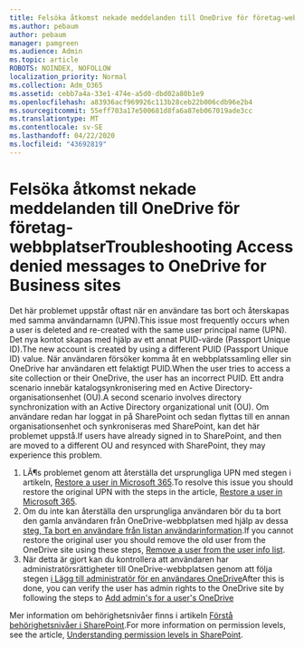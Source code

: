 ```yaml
---
title: Felsöka åtkomst nekade meddelanden till OneDrive för företag-webbplatser
ms.author: pebaum
author: pebaum
manager: pamgreen
ms.audience: Admin
ms.topic: article
ROBOTS: NOINDEX, NOFOLLOW
localization_priority: Normal
ms.collection: Adm_O365
ms.assetid: cebb7a4a-33e1-474e-a5d0-dbd02a80b1e9
ms.openlocfilehash: a83936acf969926c113b28ceb22b006cdb96e2b4
ms.sourcegitcommit: 55eff703a17e500681d8fa6a87eb067019ade3cc
ms.translationtype: MT
ms.contentlocale: sv-SE
ms.lasthandoff: 04/22/2020
ms.locfileid: "43692819"
---
```

# <a name="troubleshooting-access-denied-messages-to-onedrive-for-business-sites"></a><span data-ttu-id="d446d-102">Felsöka åtkomst nekade meddelanden till OneDrive för företag-webbplatser</span><span class="sxs-lookup"><span data-stu-id="d446d-102">Troubleshooting Access denied messages to OneDrive for Business sites</span></span>

<span data-ttu-id="d446d-103">Det här problemet uppstår oftast när en användare tas bort och återskapas med samma användarnamn (UPN).</span><span class="sxs-lookup"><span data-stu-id="d446d-103">This issue most frequently occurs when a user is deleted and re-created with the same user principal name (UPN).</span></span> <span data-ttu-id="d446d-104">Det nya kontot skapas med hjälp av ett annat PUID-värde (Passport Unique ID).</span><span class="sxs-lookup"><span data-stu-id="d446d-104">The new account is created by using a different PUID (Passport Unique ID) value.</span></span> <span data-ttu-id="d446d-105">När användaren försöker komma åt en webbplatssamling eller sin OneDrive har användaren ett felaktigt PUID.</span><span class="sxs-lookup"><span data-stu-id="d446d-105">When the user tries to access a site collection or their OneDrive, the user has an incorrect PUID.</span></span> <span data-ttu-id="d446d-106">Ett andra scenario innebär katalogsynkronisering med en Active Directory-organisationsenhet (OU).</span><span class="sxs-lookup"><span data-stu-id="d446d-106">A second scenario involves directory synchronization with an Active Directory organizational unit (OU).</span></span> <span data-ttu-id="d446d-107">Om användare redan har loggat in på SharePoint och sedan flyttas till en annan organisationsenhet och synkroniseras med SharePoint, kan det här problemet uppstå.</span><span class="sxs-lookup"><span data-stu-id="d446d-107">If users have already signed in to SharePoint, and then are moved to a different OU and resynced with SharePoint, they may experience this problem.</span></span>

1. <span data-ttu-id="d446d-108">LÃ¶s problemet genom att återställa det ursprungliga UPN med stegen i artikeln, [Restore a user in Microsoft 365](https://docs.microsoft.com/office365/admin/add-users/restore-user?view=o365-worldwide).</span><span class="sxs-lookup"><span data-stu-id="d446d-108">To resolve this issue you should restore the original UPN with the steps in the article, [Restore a user in Microsoft 365](https://docs.microsoft.com/office365/admin/add-users/restore-user?view=o365-worldwide).</span></span>
2. <span data-ttu-id="d446d-109">Om du inte kan återställa den ursprungliga användaren bör du ta bort den gamla användaren från OneDrive-webbplatsen med hjälp av dessa [steg, Ta bort en användare från listan användarinformation]().</span><span class="sxs-lookup"><span data-stu-id="d446d-109">If you cannot restore the original user you should remove the old user from the OneDrive site using these steps, [Remove a user from the user info list]().</span></span> 
3. <span data-ttu-id="d446d-110">När detta är gjort kan du kontrollera att användaren har administratörsrättigheter till OneDrive-webbplatsen genom att följa stegen [i Lägg till administratör för en användares OneDrive](https://docs.microsoft.com/sharepoint/manage-user-profiles)</span><span class="sxs-lookup"><span data-stu-id="d446d-110">After this is done, you can verify the user has admin rights to the OneDrive site by following the steps to [Add admin's for a user's OneDrive](https://docs.microsoft.com/sharepoint/manage-user-profiles)</span></span>

<span data-ttu-id="d446d-111">Mer information om behörighetsnivåer finns i artikeln [Förstå behörighetsnivåer i SharePoint](https://docs.microsoft.com/sharepoint/understanding-permission-levels).</span><span class="sxs-lookup"><span data-stu-id="d446d-111">For more information on permission levels, see the article, [Understanding permission levels in SharePoint](https://docs.microsoft.com/sharepoint/understanding-permission-levels).</span></span>
